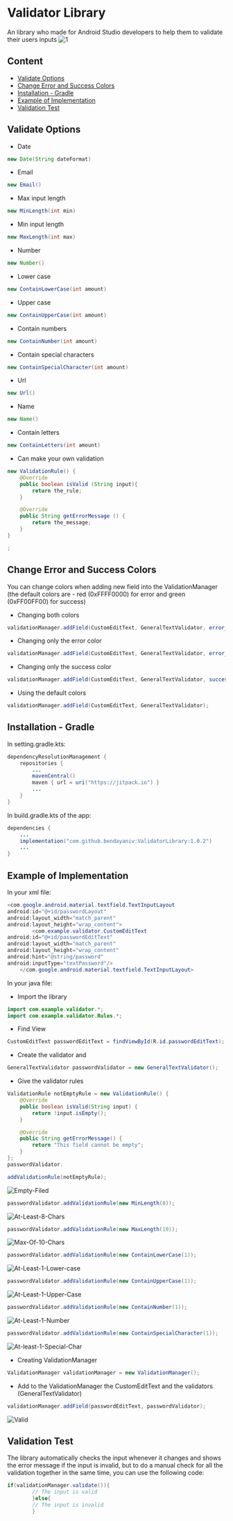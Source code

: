 # Validator Library

An library who made for Android Studio developers to help them to validate their users inputs
![1](https://github.com/bendayaniv/ValidatorLibrary/assets/52703125/49f93860-b79d-465a-8e3c-67bf1b783796)

## Content

* [Validate Options](#validate-options)
* [Change Error and Success Colors](#change-error-and-success-colors)
* [Installation - Gradle](#installation---gradle)
* [Example of Implementation](#example-of-implementation)
* [Validation Test](#validation-test)

## Validate Options

- Date

```java
new Date(String dateFormat)
```

- Email

```java
new Email()
```

- Max input length

```java
new MinLength(int min)
```

- Min input length

```java
new MaxLength(int max)
```

- Number

```java
new Number()
```

- Lower case

```java
new ContainLowerCase(int amount)
```

- Upper case

```java
new ContainUpperCase(int amount)
```

- Contain numbers

```java
new ContainNumber(int amount)
```

- Contain special characters

```java
new ContainSpecialCharacter(int amount)
```

- Url

```java
new Url()
```

- Name

```java
new Name()
```

- Contain letters

```java
new ContainLetters(int amount)
```

- Can make your own validation

```java
new ValidationRule() {
    @Override
    public boolean isValid (String input){
        return the_rule;
    }

    @Override
    public String getErrorMessage () {
        return the_message;
    }
}

;
```

## Change Error and Success Colors

You can change colors when adding new field into the ValidationManager (the default colors are -
red (0xFFFF0000) for error and green (0xFF00FF00) for success)

- Changing both colors

```java
validationManager.addField(CustomEditText, GeneralTextValidator, error_color(example-Color.BLACK),success_color(exampel -Color.BLUE));
```

- Changing only the error color

```java
validationManager.addField(CustomEditText, GeneralTextValidator, error_color(example-Color.BLACK),Constants.ERROR);
```

- Changing only the success color

```java
validationManager.addField(CustomEditText, GeneralTextValidator, success_color(exampel-Color.BLUE),Constants.SUCCESS);
```

- Using the default colors

```java
validationManager.addField(CustomEditText, GeneralTextValidator);
```

## Installation - Gradle

In setting.gradle.kts:

```java
dependencyResolutionManagement {
    repositories {
        ...
        mavenCentral()
        maven { url = uri("https://jitpack.io") }
        ...
    }
}
```

In build.gradle.kts of the app:

```java
dependencies {
    ...
    implementation("com.github.bendayaniv:ValidatorLibrary:1.0.2")
    ...
}
```

## Example of Implementation

In your xml file:

```java
<com.google.android.material.textfield.TextInputLayout
android:id="@+id/passwordLayout"
android:layout_width="match_parent"
android:layout_height="wrap_content">
        <com.example.validator.CustomEditText
android:id="@+id/passwordEditText"
android:layout_width="match_parent"
android:layout_height="wrap_content"
android:hint="@string/password"
android:inputType="textPassword"/>
    </com.google.android.material.textfield.TextInputLayout>
```

In your java file:

- Import the library

```java
import com.example.validator.*;
import com.example.validator.Rules.*;
```

- Find View

```java
CustomEditText passwordEditText = findViewById(R.id.passwordEditText);
```

- Create the validator and

```java
GeneralTextValidator passwordValidator = new GeneralTextValidator();
```

- Give the validator rules

```java
ValidationRule notEmptyRule = new ValidationRule() {
    @Override
    public boolean isValid(String input) {
        return !input.isEmpty();
    }

    @Override
    public String getErrorMessage() {
        return "This field cannot be empty";
    }
};
passwordValidator.

addValidationRule(notEmptyRule);
```
![Empty-Filed](https://github.com/bendayaniv/ValidatorLibrary/assets/52703125/94d60878-3c69-4e8a-9d99-b927443489dd)

```java
passwordValidator.addValidationRule(new MinLength(8));
```

![At-Least-8-Chars](https://github.com/bendayaniv/ValidatorLibrary/assets/52703125/cab7e585-92c4-4809-bfce-707e8637c2ff)

```java
passwordValidator.addValidationRule(new MaxLength(10));
```

![Max-Of-10-Chars](https://github.com/bendayaniv/ValidatorLibrary/assets/52703125/1794f6d3-b35c-48e7-a6ad-4561b05034af)

```java
passwordValidator.addValidationRule(new ContainLowerCase(1));
```

![At-Least-1-Lower-case](https://github.com/bendayaniv/ValidatorLibrary/assets/52703125/de18e284-6811-4c7c-9698-ce1f37ec85fe)

```java
passwordValidator.addValidationRule(new ContainUpperCase(1));
```

![At-Least-1-Upper-Case](https://github.com/bendayaniv/ValidatorLibrary/assets/52703125/285c0ec8-5ea4-4b43-b077-f77d41ac23f5)

```java
passwordValidator.addValidationRule(new ContainNumber(1));
```

![At-Least-1-Number](https://github.com/bendayaniv/ValidatorLibrary/assets/52703125/a5a5623f-7562-42d8-91fa-30a6663e4ae6)

```java
passwordValidator.addValidationRule(new ContainSpecialCharacter(1));
```

![At-least-1-Special-Char](https://github.com/bendayaniv/ValidatorLibrary/assets/52703125/1a55065a-5c3d-4355-8253-70c7626aa4a4)

- Creating ValidationManager

```java
ValidationManager validationManager = new ValidationManager();
```

- Add to the ValidationManager the CustomEditText and the validators (GeneralTextValidator)

```java
validationManager.addField(passwordEditText, passwordValidator);
```

![Valid](https://github.com/bendayaniv/ValidatorLibrary/assets/52703125/f91a2661-5cc7-42aa-9866-d58ec2c35382)

## Validation Test

The library automatically checks the input whenever it changes and shows the error message if the
input is invalid, but to do a manual check for all the validation together in the same time, you can
use the following code:

```java
if(validationManager.validate()){
        // The input is valid
        }else{
        // The input is invalid
        }
```


